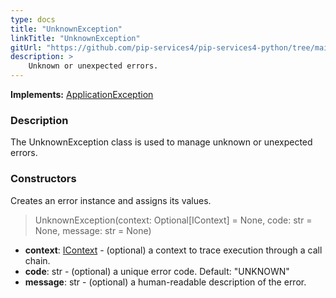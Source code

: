 ```yaml
---
type: docs
title: "UnknownException"
linkTitle: "UnknownException"
gitUrl: "https://github.com/pip-services4/pip-services4-python/tree/main/pip-services4-commons-python"
description: >
    Unknown or unexpected errors.
---
```


**Implements:** [ApplicationException](../application_exception)

### Description

The UnknownException class is used to manage unknown or unexpected errors.

### Constructors
Creates an error instance and assigns its values.

> UnknownException(context: Optional[IContext] = None, code: str = None, message: str = None)

- **context**: [IContext](../../../components/context/icontext) - (optional) a context to trace execution through a call chain.
- **code**: str - (optional) a unique error code. Default: "UNKNOWN"
- **message**: str - (optional) a human-readable description of the error.

